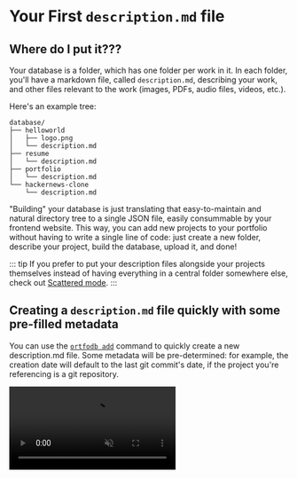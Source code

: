 # Your First `description.md` file


## Where do I put it???

Your database is a folder, which has one folder per work in it.
In each folder, you'll have a markdown file, called `description.md`, describing your work, and other files relevant to the work (images, PDFs, audio files, videos, etc.).

Here's an example tree:

```directory-tree
database/
├── helloworld
│   ├── logo.png
│   └── description.md
├── resume
│   └── description.md
├── portfolio
│   └── description.md
└── hackernews-clone
    └── description.md
```

"Building" your database is just translating that easy-to-maintain and natural directory tree to a single JSON file, easily consummable by your frontend website. This way, you can add new projects to your portfolio without having to write a single line of code: just create a new folder, describe your project, build the database, upload it, and done!

::: tip
If you prefer to put your description files alongside your projects themselves instead of having everything in a central folder somewhere else, check out [Scattered mode](/db/scattered-mode).
:::

## Creating a `description.md` file quickly with some pre-filled metadata

You can use the [`ortfodb add`](/db/commands/add) command to quickly create a new description.md file. Some metadata will be pre-determined: for example, the creation date will default to the last git commit's date, if the project you're referencing is a git repository.

<video src="/db/demo-add.mp4" controls autoplay muted />

## What do I write in it?

### An example

Here's an example of a typical `description.md` file:

```md
---
started: 2023-04-12
tags: [web, design, ux, ui]
made with: [figma, react, go]
---

# My awesome project

This is a paragraph of text. It can contain **bold**, *italic*, and [links](https://example.com).

![](./demo.mp4 "Some caption")

[Link to the source code](https://github.com/ortfo/db)
```

### Blocks

Description files are separated in "blocks": blocks are separated by an empty line.
There are:

- [blocks of text (paragraphs)](#paragraphs)
- [embed declarations (images, videos, audio files, PDFs, etc.)](#media)
- [(isolated) links](#links): useful for linking to other places where the work appears, e.g. a marketplace where to work is sold, a source code repository, etc.

You can also translate your description.md file into multiple languages by using [language markers](/db/internationalization#language-markers).

Start your file with a top-level header `# Like this` to give your work a title (it can differ from the folder's name, since the folder name is used as the work's identifier, and is guaranteed to be unique).

#### Paragraphs


```markdown{9}
---
started: 2023-04-12
tags: [web, design, ux, ui]
made with: [figma, react, go]
---

# My awesome project

This is a paragraph of text. It can contain **bold**, *italic*, and [links](https://example.com).

![](./demo.mp4 "Some caption")

[Link to the source code](https://github.com/ortfo/db)
```

These blocks allow you to write some text using an extended markdown syntax, adding support for abbreviations and footnotes.

#### Media

```markdown{11}
---
started: 2023-04-12
tags: [web, design, ux, ui]
made with: [figma, react, go]
---

# My awesome project

This is a paragraph of text. It can contain **bold**, *italic*, and [links](https://example.com).

![](./demo.mp4 "Some caption")

[Link to the source code](https://github.com/ortfo/db)
```

A "media" block allows you to declare files embedded in your page: YouTube videos, local files, etc.

With native markdown, you can only declare embeds for _images_. We abuse the syntax to extend it to _any file you want_.

```markdown
![alt text "title"](./demo.mp4)
```

`source` can be a relative path, an absolute one or a URL.

When building, the compiler will look for these files and analyze them to determine useful metadata such as the dimensions, the duration, whether the media has sound, etc.

#### Links

```markdown{13}
---
started: 2023-04-12
tags: [web, design, ux, ui]
made with: [figma, react, go]
---

# My awesome project

This is a paragraph of text. It can contain **bold**, *italic*, and [links](https://example.com).

![](./demo.mp4 "Some caption")

[Link to the source code](https://github.com/ortfo/db)
```

Of course, you can use links inside of a paragraphs, but you can also declare isolated links that don't need context to be meaningful. Here are some use cases:

- For a website, you can link to the source code repository and the website itself,
- For a t-shirt, you can link to a marketplace so that people viewing that work can buy it
- and plenty of other use cases

Having links by themselves allows you to put emphasis on them (maybe display them as buttons), or even display them in a different place than the rest of the content.
